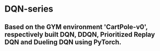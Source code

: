 # DQN-series

## Based on the GYM environment 'CartPole-v0', respectively built DQN, DDQN, Prioritized Replay DQN and Dueling DQN using PyTorch.
